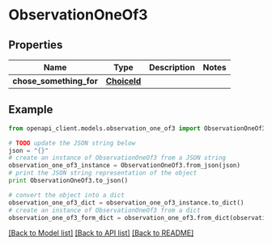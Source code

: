 # ObservationOneOf3


## Properties
Name | Type | Description | Notes
------------ | ------------- | ------------- | -------------
**chose_something_for** | [**ChoiceId**](ChoiceId.md) |  | 

## Example

```python
from openapi_client.models.observation_one_of3 import ObservationOneOf3

# TODO update the JSON string below
json = "{}"
# create an instance of ObservationOneOf3 from a JSON string
observation_one_of3_instance = ObservationOneOf3.from_json(json)
# print the JSON string representation of the object
print ObservationOneOf3.to_json()

# convert the object into a dict
observation_one_of3_dict = observation_one_of3_instance.to_dict()
# create an instance of ObservationOneOf3 from a dict
observation_one_of3_form_dict = observation_one_of3.from_dict(observation_one_of3_dict)
```
[[Back to Model list]](../README.md#documentation-for-models) [[Back to API list]](../README.md#documentation-for-api-endpoints) [[Back to README]](../README.md)


